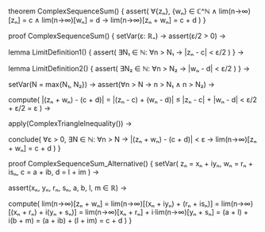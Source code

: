 theorem ComplexSequenceSum() {
  assert(
    ∀{zₙ}, {wₙ} ∈ ℂ^ℕ ∧
    lim(n→∞)[zₙ] = c ∧ 
    lim(n→∞)[wₙ] = d →
    lim(n→∞)[zₙ + wₙ] = c + d
  )
}

proof ComplexSequenceSum() {
  setVar(ε: ℝ₊) →
  assert(ε/2 > 0) →
  
  lemma LimitDefinition1() {
    assert(
      ∃N₁ ∈ ℕ: ∀n > N₁ →
      |zₙ - c| < ε/2
    )
  } →

  lemma LimitDefinition2() {
    assert(
      ∃N₂ ∈ ℕ: ∀n > N₂ →
      |wₙ - d| < ε/2
    )
  } →

  setVar(N = max{N₁, N₂}) →
  assert(∀n > N → n > N₁ ∧ n > N₂) →
  
  compute(
    |(zₙ + wₙ) - (c + d)| =
    |(zₙ - c) + (wₙ - d)| ≤
    |zₙ - c| + |wₙ - d| <
    ε/2 + ε/2 = ε
  ) →

  apply(ComplexTriangleInequality()) →
  
  conclude(
    ∀ε > 0, ∃N ∈ ℕ: ∀n > N →
    |(zₙ + wₙ) - (c + d)| < ε →
    lim(n→∞)[zₙ + wₙ] = c + d
  )
}

proof ComplexSequenceSum_Alternative() {
  setVar(
    zₙ = xₙ + iyₙ,
    wₙ = rₙ + isₙ,
    c = a + ib,
    d = l + im
  ) →
  
  assert(xₙ, yₙ, rₙ, sₙ, a, b, l, m ∈ ℝ) →
  
  compute(
    lim(n→∞)[zₙ + wₙ] =
    lim(n→∞)[(xₙ + iyₙ) + (rₙ + isₙ)] =
    lim(n→∞)[(xₙ + rₙ) + i(yₙ + sₙ)] =
    lim(n→∞)[xₙ + rₙ] + i·lim(n→∞)[yₙ + sₙ] =
    (a + l) + i(b + m) =
    (a + ib) + (l + im) =
    c + d
  )
}